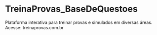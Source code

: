 # TreinaProvas_BaseDeQuestoes
Plataforma interativa para treinar provas e simulados em diversas áreas. Acesse: treinaprovas.com.br
